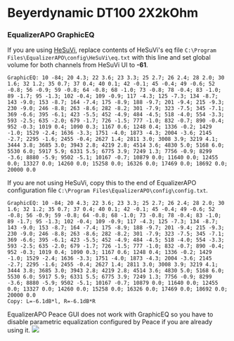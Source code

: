 # Beyerdynamic DT100 2X2kOhm
### EqualizerAPO GraphicEQ
If you are using [HeSuVi](https://sourceforge.net/projects/hesuvi/), replace contents of HeSuVi's eq file `C:\Program Files\EqualizerAPO\config\HeSuVi\eq.txt` with this line and set global volume for both channels from HeSuVi UI to **-61**.
```
GraphicEQ: 10 -84; 20 4.3; 22 3.6; 23 3.3; 25 2.7; 26 2.4; 28 2.0; 30 1.6; 32 1.2; 35 0.7; 37 0.4; 40 0.1; 42 -0.1; 45 -0.4; 49 -0.6; 52 -0.8; 56 -0.9; 59 -0.8; 64 -0.8; 68 -1.0; 73 -0.8; 78 -0.4; 83 -1.0; 89 -1.7; 95 -1.3; 102 -0.4; 109 -0.9; 117 -4.3; 125 -7.3; 134 -8.7; 143 -9.0; 153 -8.7; 164 -7.4; 175 -8.9; 188 -9.7; 201 -9.4; 215 -9.3; 230 -9.0; 246 -8.8; 263 -8.6; 282 -8.2; 301 -7.9; 323 -7.5; 345 -7.1; 369 -6.6; 395 -6.1; 423 -5.5; 452 -4.9; 484 -4.5; 518 -4.0; 554 -3.3; 593 -2.5; 635 -2.0; 679 -1.7; 726 -1.5; 777 -1.0; 832 -0.7; 890 -0.4; 952 -0.3; 1019 0.4; 1090 0.3; 1167 0.6; 1248 0.4; 1336 -0.2; 1429 -1.0; 1529 -2.4; 1636 -3.3; 1751 -4.0; 1873 -4.3; 2004 -3.6; 2145 -2.7; 2295 -1.6; 2455 -0.4; 2627 1.4; 2811 3.0; 3008 3.9; 3219 4.1; 3444 3.8; 3685 3.0; 3943 2.8; 4219 2.8; 4514 3.6; 4830 5.0; 5168 6.0; 5530 6.0; 5917 5.9; 6331 5.5; 6775 3.9; 7249 1.3; 7756 -0.9; 8299 -3.6; 8880 -5.9; 9502 -5.1; 10167 -0.7; 10879 0.0; 11640 0.0; 12455 0.0; 13327 0.0; 14260 0.0; 15258 0.0; 16326 0.0; 17469 0.0; 18692 0.0; 20000 0.0
```
If you are not using HeSuVi, copy this to the end of EqualizerAPO configuration file `C:\Program Files\EqualizerAPO\config\config.txt`.
```
GraphicEQ: 10 -84; 20 4.3; 22 3.6; 23 3.3; 25 2.7; 26 2.4; 28 2.0; 30 1.6; 32 1.2; 35 0.7; 37 0.4; 40 0.1; 42 -0.1; 45 -0.4; 49 -0.6; 52 -0.8; 56 -0.9; 59 -0.8; 64 -0.8; 68 -1.0; 73 -0.8; 78 -0.4; 83 -1.0; 89 -1.7; 95 -1.3; 102 -0.4; 109 -0.9; 117 -4.3; 125 -7.3; 134 -8.7; 143 -9.0; 153 -8.7; 164 -7.4; 175 -8.9; 188 -9.7; 201 -9.4; 215 -9.3; 230 -9.0; 246 -8.8; 263 -8.6; 282 -8.2; 301 -7.9; 323 -7.5; 345 -7.1; 369 -6.6; 395 -6.1; 423 -5.5; 452 -4.9; 484 -4.5; 518 -4.0; 554 -3.3; 593 -2.5; 635 -2.0; 679 -1.7; 726 -1.5; 777 -1.0; 832 -0.7; 890 -0.4; 952 -0.3; 1019 0.4; 1090 0.3; 1167 0.6; 1248 0.4; 1336 -0.2; 1429 -1.0; 1529 -2.4; 1636 -3.3; 1751 -4.0; 1873 -4.3; 2004 -3.6; 2145 -2.7; 2295 -1.6; 2455 -0.4; 2627 1.4; 2811 3.0; 3008 3.9; 3219 4.1; 3444 3.8; 3685 3.0; 3943 2.8; 4219 2.8; 4514 3.6; 4830 5.0; 5168 6.0; 5530 6.0; 5917 5.9; 6331 5.5; 6775 3.9; 7249 1.3; 7756 -0.9; 8299 -3.6; 8880 -5.9; 9502 -5.1; 10167 -0.7; 10879 0.0; 11640 0.0; 12455 0.0; 13327 0.0; 14260 0.0; 15258 0.0; 16326 0.0; 17469 0.0; 18692 0.0; 20000 0.0
Copy: L=-6.1dB*l, R=-6.1dB*R
```
EqualizerAPO Peace GUI does not work with GraphicEQ so you have to disable parametric equalization configured by Peace if you are already using it.
![](https://raw.githubusercontent.com/jaakkopasanen/AutoEq/master/results/SBAF-Serious/innerfidelity/onear/Beyerdynamic%20DT100%202X2kOhm/Beyerdynamic%20DT100%202X2kOhm.png)
